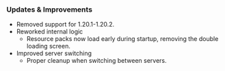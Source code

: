 ### Updates & Improvements
- Removed support for 1.20.1-1.20.2.
- Reworked internal logic
  - Resource packs now load early during startup, removing the double loading screen.
- Improved server switching
  - Proper cleanup when switching between servers.